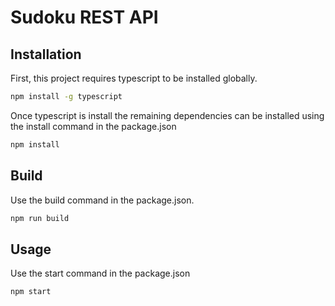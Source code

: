 # Sudoku REST API

## Installation
First, this project requires typescript to be installed globally. 

```bash
npm install -g typescript
```

Once typescript is install the remaining dependencies can be 
installed using the install command in the package.json

```bash
npm install
```

## Build
Use the build command in the package.json.

```bash
npm run build
```

## Usage
Use the start command in the package.json

```build
npm start
```
